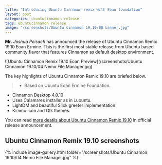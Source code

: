 ```yaml
---
title: "Introducing Ubuntu Cinnamon remix with Eoan foundation"
layout: post
categories: ubuntucinnamon release
tags: ubuntucinnamon release
image: "/screenshots/Ubuntu Cinnamon 19.10/00 banner.jpg"
---
```


**Mr.** *Joshua Peisach* has announced the release of Ubuntu Cinnamon Remix 19.10 Eoan Ermine. This is the first most stable release from Ubuntu based community flavor that features Cinnamon as default desktop environment.

![Ubuntu Cinnamon Remix 19.10 Eoan Preview](/screenshots/Ubuntu Cinnamon 19.10/04 Nemo File Manager.jpg)

The key highlights of Ubuntu Cinnamon Remix 19.10 are briefed below.
> - Based on Ubuntu Eoan Ermine Foundation.
- Cinnamon Desktop 4.0.10
- Uses Calamares installer as in Lubuntu.
- LightDM and beautiful Slick greeter implementation.
- Kimmo icon and Gtk themes.

You can read [more deatils about Ubuntu Cinnamon Remix 19.10](https://docs.google.com/document/d/15YYs3Q3bG0_MReVVxwzs28wr6iZ5mItiXKhiPDhcjz4/edit) in official release announcement.

## Ubuntu Cinnamon Remix 19.10 screenshots
{% include image-gallery.html folder="/screenshots/Ubuntu Cinnamon 19.10/04 Nemo File Manager.jpg" %}